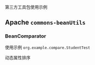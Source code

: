 第三方工具包使用示例

## Apache `commons-beanUtils`

### BeanComparator<T>
使用示例 `org.example.compare.StudentTest`

动态属性排序
